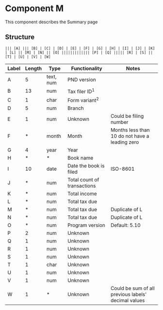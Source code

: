 # Component M

This component describes the Summary page

## Structure

```
||| [A] ||| [B] | [C] | [D] | [E] | [F] | [G] | [H] | [I] | [J] | [K] | [L] || [M] | [N] || [O] ||||||||||||| [P] | [Q] ||||| [R] | [S] || [T] | [U] | [V] | [W]
```

| Label | Length | Type | Functionality | Notes |
| ----- | ------ | ---- | ------------- | ----- |
|A|5|text, num|PND version|
|B|13|num|Tax filer ID<sup>1</sup>|
|C|1|char|Form variant<sup>2</sup>|
|D|5|num|Branch|
|E|1|num|Unknown|Could be filing number|
|F|*|month|Month|Months less than 10 do not have a leading zero|
|G|4|year|Year|
|H|*|*|Book name|
|I|10|date|Date the book is filed|ISO-8601|
|J|*|num|Total count of transactions|
|K|*|num|Total income|
|L|*|num|Total tax due|
|M|*|num|Total tax due|Duplicate of L|
|N|*|num|Total tax due|Duplicate of L|
|O|*|num|Program version|Default: 5.10|
|P|2|num|Unknown|
|Q|1|num|Unknown|
|R|1|num|Unknown|
|S|1|num|Unknown|
|T|1|char|Unknown|
|U|1|num|Unknown|
|V|1|num|Unknown|
|W|1|*|Unknown|Could be sum of all previous labels' decimal values|